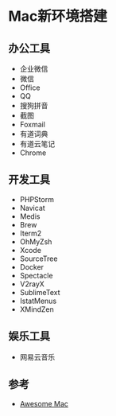 # Mac新环境搭建

## 办公工具

- 企业微信
- 微信
- Office
- QQ
- 搜狗拼音
- 截图
- Foxmail
- 有道词典
- 有道云笔记
- Chrome

## 开发工具

- PHPStorm
- Navicat
- Medis
- Brew
- Iterm2
- OhMyZsh
- Xcode
- SourceTree
- Docker
- Spectacle
- V2rayX
- SublimeText
- IstatMenus
- XMindZen

## 娱乐工具

- 网易云音乐

## 参考

- [Awesome Mac](https://github.com/jaywcjlove/awesome-mac/blob/master/README-zh.md)